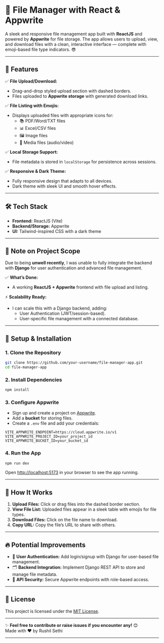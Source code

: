 # 📂 **File Manager with React & Appwrite**  
A sleek and responsive file management app built with **ReactJS** and powered by **Appwrite** for file storage. The app allows users to upload, view, and download files with a clean, interactive interface — complete with emoji-based file type indicators. 😎  

---

## 🎨 **Features**
✅ **File Upload/Download:**  
- Drag-and-drop styled upload section with dashed borders.  
- Files uploaded to **Appwrite storage** with generated download links.  

✅ **File Listing with Emojis:**  
- Displays uploaded files with appropriate icons for:  
  - 📚 PDF/Word/TXT files  
  - 📊 Excel/CSV files  
  - 🖼️ Image files  
  - 🎥 Media files (audio/video)  

✅ **Local Storage Support:**  
- File metadata is stored in `localStorage` for persistence across sessions.  

✅ **Responsive & Dark Theme:**  
- Fully responsive design that adapts to all devices.  
- Dark theme with sleek UI and smooth hover effects.  

---

## 🛠️ **Tech Stack**
- **Frontend:** ReactJS (Vite)  
- **Backend/Storage:** Appwrite  
- **UI:** Tailwind-inspired CSS with a dark theme  

---

## 📢 **Note on Project Scope**
Due to being **unwell recently**, I was unable to fully integrate the backend with **Django** for user authentication and advanced file management.  

✅ **What’s Done:**  
- A working **ReactJS + Appwrite** frontend with file upload and listing.  

⚡️ **Scalability Ready:**  
- I can scale this with a Django backend, adding:  
  - User Authentication (JWT/session-based).  
  - User-specific file management with a connected database.  

---

## 🚀 **Setup & Installation**

### 1. **Clone the Repository**
```bash
git clone https://github.com/your-username/file-manager-app.git
cd file-manager-app
```

### 2. **Install Dependencies**
```bash
npm install
```

### 3. **Configure Appwrite**
- Sign up and create a project on [Appwrite](https://appwrite.io/).  
- Add a **bucket** for storing files.  
- Create a `.env` file and add your credentials:
```
VITE_APPWRITE_ENDPOINT=https://cloud.appwrite.io/v1
VITE_APPWRITE_PROJECT_ID=your_project_id
VITE_APPWRITE_BUCKET_ID=your_bucket_id
```

### 4. **Run the App**
```bash
npm run dev
```

Open [http://localhost:5173](http://localhost:5173) in your browser to see the app running.

---

## 🧩 **How It Works**
1. **Upload Files:** Click or drag files into the dashed border section.  
2. **View File List:** Uploaded files appear in a sleek table with emojis for file types.  
3. **Download Files:** Click on the file name to download.  
4. **Copy URL:** Copy the file’s URL to share with others.  

---

## 🔥 **Potential Improvements**
- 🔐 **User Authentication:** Add login/signup with Django for user-based file management.  
- 🗂️ **Backend Integration:** Implement Django REST API to store and manage file metadata.  
- 📡 **API Security:** Secure Appwrite endpoints with role-based access.  

---

## 📄 **License**
This project is licensed under the [MIT License](LICENSE).  

---

✨ **Feel free to contribute or raise issues if you encounter any!** 😊  
Made with ❤️ by Rushil Sethi 

---